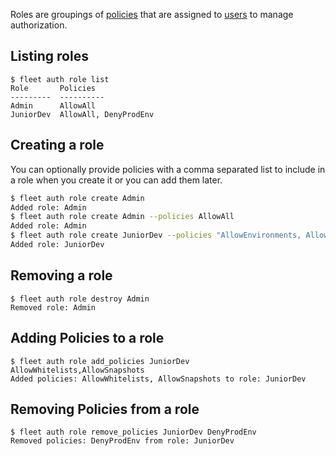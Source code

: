 Roles are groupings of [policies](/how-to/auth/manage-policies) that are assigned to [users](/how-to/auth/manage-users) to manage authorization.

Listing roles
----

```
$ fleet auth role list
Role       Policies
---------  ----------
Admin      AllowAll
JuniorDev  AllowAll, DenyProdEnv
```

Creating a role
----

You can optionally provide policies with a comma separated list to include in a role when you create it or you can add them later.

```bash
$ fleet auth role create Admin
Added role: Admin
$ fleet auth role create Admin --policies AllowAll
Added role: Admin
$ fleet auth role create JuniorDev --policies "AllowEnvironments, AllowReleases, DenyProdEnv"
Added role: JuniorDev
```

Removing a role
----

```
$ fleet auth role destroy Admin
Removed role: Admin
```

Adding Policies to a role
----

```
$ fleet auth role add_policies JuniorDev AllowWhitelists,AllowSnapshots
Added policies: AllowWhitelists, AllowSnapshots to role: JuniorDev
```

Removing Policies from a role
----

```
$ fleet auth role remove_policies JuniorDev DenyProdEnv
Removed policies: DenyProdEnv from role: JuniorDev
```
